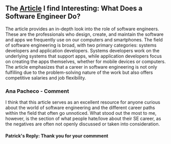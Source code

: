 ## The [Article](https://www.coursera.org/articles/software-engineer) I find Interesting: What Does a Software Engineer Do?
The article provides an in-depth look into the role of software engineers. These are the professionals who design, create, and maintain the software and apps we frequently use on our computers and smartphones. The field of software engineering is broad, with two primary categories: systems developers and application developers. Systems developers work on the underlying systems that support apps, while application developers focus on creating the apps themselves, whether for mobile devices or computers. The article emphasizes that a career in software engineering is not only fulfilling due to the problem-solving nature of the work but also offers competitive salaries and job flexibility.

### Ana Pacheco - Comment ###
I think that this article serves as an excellent resource for anyone curious about the world of software engineering and the different career paths within the field that often go unnoticed. What stood out the most to me, however, is the section of what people hate/love about their SE career, as the negatives are often not openly discussed or taken into consideration. 
#### Patrick's Reply: Thank you for your commment ####

